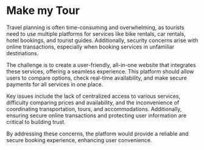 <html>
  <head>
   
  </head>
  <body>
    <h1>Make my Tour</h1>
    <p>Travel planning is often time-consuming and overwhelming, as tourists need to use multiple platforms for services like bike rentals, car rentals, hotel bookings, and tourist guides. Additionally, security concerns arise with online transactions, especially when booking services in unfamiliar destinations.

The challenge is to create a user-friendly, all-in-one website that integrates these services, offering a seamless experience. This platform should allow users to compare options, check real-time availability, and make secure payments for all services in one place.

Key issues include the lack of centralized access to various services, difficulty comparing prices and availability, and the inconvenience of coordinating transportation, tours, and accommodations. Additionally, ensuring secure online transactions and protecting user information are critical to building trust.

By addressing these concerns, the platform would provide a reliable and secure booking experience, enhancing user convenience.</p>
  </body>
</html>
